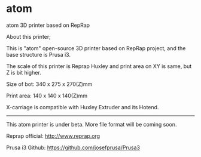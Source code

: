 atom
====

atom 3D printer based on RepRap


About this printer;

This is "atom" open-source 3D printer based on RepRap project, and the base structure is Prusa i3.

The scale of this printer is Reprap Huxley and print area on XY is same, but Z is bit higher. 

Size of bot:  340 x 275 x 270(Z)mm

Print area: 140 x 140 x 140(Z)mm


X-carriage is compatible with Huxley Extruder and its Hotend.

------------------------------------------------------------------

This atom printer is under beta.
More file format will be coming soon.








Reprap official: http://www.reprap.org

Prusa i3 Github:  https://github.com/josefprusa/Prusa3



